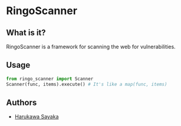 # RingoScanner


## What is it?
RingoScanner is a framework for scanning the web for vulnerabilities.

## Usage
```python
from ringo_scanner import Scanner
Scanner(func, items).execute() # It's like a map(func, items)
```

## Authors
- [Harukawa Sayaka](https://github.com/BBleae)
